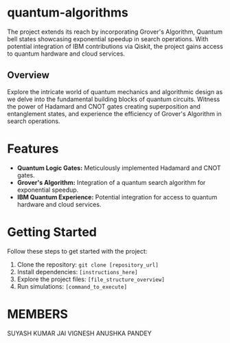 # quantum-algorithms
The project extends its reach by incorporating Grover's Algorithm, Quantum bell states showcasing exponential speedup in search operations. With potential integration of IBM contributions via Qiskit, the project gains access to quantum hardware and cloud services.
## Overview

Explore the intricate world of quantum mechanics and algorithmic design as we delve into the fundamental building blocks of quantum circuits. Witness the power of Hadamard and CNOT gates creating superposition and entanglement states, and experience the efficiency of Grover's Algorithm in search operations.

# Features

- **Quantum Logic Gates:** Meticulously implemented Hadamard and CNOT gates.
- **Grover's Algorithm:** Integration of a quantum search algorithm for exponential speedup.
- **IBM Quantum Experience:** Potential integration for access to quantum hardware and cloud services.

# Getting Started

Follow these steps to get started with the project:

1. Clone the repository: `git clone [repository_url]`
2. Install dependencies: `[instructions_here]`
3. Explore the project files: `[file_structure_overview]`
4. Run simulations: `[command_to_execute]`

# MEMBERS
SUYASH KUMAR
JAI VIGNESH
ANUSHKA PANDEY
